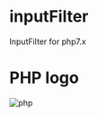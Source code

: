 # inputFilter
InputFilter for php7.x

# PHP logo
![php](https://i0.wp.com/webirix.com/wp-content/uploads/2014/05/elephpant.png?fit=397%2C255&ssl=1&w=640)

